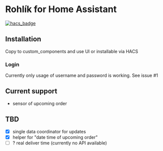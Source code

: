 # Rohlík for Home Assistant

[![hacs_badge](https://img.shields.io/badge/HACS-Custom-41BDF5.svg)](https://github.com/hacs/integration)

## Installation

Copy to custom_components and use UI or installable via HACS

### Login
Currently only usage of username and password is working. See issue #1

## Current support

- sensor of upcoming order

## TBD
- [x] single data coordinator for updates
- [x] helper for "date time of upcoming order"
- [ ] ? real deliver time (currently no API available)
